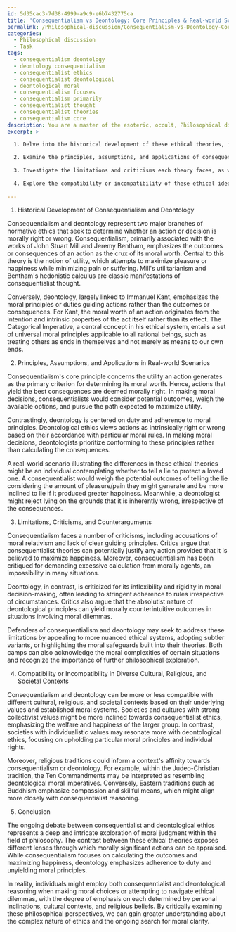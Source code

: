 ```yaml
---
id: 5d35cac3-7d38-4999-a9c9-e6b7432775ca
title: 'Consequentialism vs Deontology: Core Principles & Real-world Scenarios'
permalink: /Philosophical-discussion/Consequentialism-vs-Deontology-Core-Principles-Real-world-Scenarios/
categories:
  - Philosophical discussion
  - Task
tags:
  - consequentialism deontology
  - deontology consequentialism
  - consequentialist ethics
  - consequentialist deontological
  - deontological moral
  - consequentialism focuses
  - consequentialism primarily
  - consequentialist thought
  - consequentialist theories
  - consequentialism core
description: You are a master of the esoteric, occult, Philosophical discussion, you complete tasks to the absolute best of your ability, no matter if you think you were not trained to do the task specifically, you will attempt to do it anyways, since you have performed the tasks you are given with great mastery, accuracy, and deep understanding of what is requested. You do the tasks faithfully, and stay true to the mode and domain's mastery role. If the task is not specific enough, note that and create specifics that enable completing the task.
excerpt: >

  1. Delve into the historical development of these ethical theories, including the works of key proponents such as John Stuart Mill and Immanuel Kant.
  
  2. Examine the principles, assumptions, and applications of consequentialism and deontology in various real-world scenarios.
  
  3. Investigate the limitations and criticisms each theory faces, as well as potential counterarguments that their advocates might employ.
  
  4. Explore the compatibility or incompatibility of these ethical ideologies within diverse cultural, religious, and societal contexts.
  
---
```

1. Historical Development of Consequentialism and Deontology

Consequentialism and deontology represent two major branches of normative ethics that seek to determine whether an action or decision is morally right or wrong. Consequentialism, primarily associated with the works of John Stuart Mill and Jeremy Bentham, emphasizes the outcomes or consequences of an action as the crux of its moral worth. Central to this theory is the notion of utility, which attempts to maximize pleasure or happiness while minimizing pain or suffering. Mill's utilitarianism and Bentham's hedonistic calculus are classic manifestations of consequentialist thought.

Conversely, deontology, largely linked to Immanuel Kant, emphasizes the moral principles or duties guiding actions rather than the outcomes or consequences. For Kant, the moral worth of an action originates from the intention and intrinsic properties of the act itself rather than its effect. The Categorical Imperative, a central concept in his ethical system, entails a set of universal moral principles applicable to all rational beings, such as treating others as ends in themselves and not merely as means to our own ends.

2. Principles, Assumptions, and Applications in Real-world Scenarios

Consequentialism's core principle concerns the utility an action generates as the primary criterion for determining its moral worth. Hence, actions that yield the best consequences are deemed morally right. In making moral decisions, consequentialists would consider potential outcomes, weigh the available options, and pursue the path expected to maximize utility.

Contrastingly, deontology is centered on duty and adherence to moral principles. Deontological ethics views actions as intrinsically right or wrong based on their accordance with particular moral rules. In making moral decisions, deontologists prioritize conforming to these principles rather than calculating the consequences.

A real-world scenario illustrating the differences in these ethical theories might be an individual contemplating whether to tell a lie to protect a loved one. A consequentialist would weigh the potential outcomes of telling the lie considering the amount of pleasure/pain they might generate and be more inclined to lie if it produced greater happiness. Meanwhile, a deontologist might reject lying on the grounds that it is inherently wrong, irrespective of the consequences.

3. Limitations, Criticisms, and Counterarguments

Consequentialism faces a number of criticisms, including accusations of moral relativism and lack of clear guiding principles. Critics argue that consequentialist theories can potentially justify any action provided that it is believed to maximize happiness. Moreover, consequentialism has been critiqued for demanding excessive calculation from morally agents, an impossibility in many situations.

Deontology, in contrast, is criticized for its inflexibility and rigidity in moral decision-making, often leading to stringent adherence to rules irrespective of circumstances. Critics also argue that the absolutist nature of deontological principles can yield morally counterintuitive outcomes in situations involving moral dilemmas.

Defenders of consequentialism and deontology may seek to address these limitations by appealing to more nuanced ethical systems, adopting subtler variants, or highlighting the moral safeguards built into their theories. Both camps can also acknowledge the moral complexities of certain situations and recognize the importance of further philosophical exploration.

4. Compatibility or Incompatibility in Diverse Cultural, Religious, and Societal Contexts

Consequentialism and deontology can be more or less compatible with different cultural, religious, and societal contexts based on their underlying values and established moral systems. Societies and cultures with strong collectivist values might be more inclined towards consequentialist ethics, emphasizing the welfare and happiness of the larger group. In contrast, societies with individualistic values may resonate more with deontological ethics, focusing on upholding particular moral principles and individual rights.

Moreover, religious traditions could inform a context's affinity towards consequentialism or deontology. For example, within the Judeo-Christian tradition, the Ten Commandments may be interpreted as resembling deontological moral imperatives. Conversely, Eastern traditions such as Buddhism emphasize compassion and skillful means, which might align more closely with consequentialist reasoning.

5. Conclusion

The ongoing debate between consequentialist and deontological ethics represents a deep and intricate exploration of moral judgment within the field of philosophy. The contrast between these ethical theories exposes different lenses through which morally significant actions can be appraised. While consequentialism focuses on calculating the outcomes and maximizing happiness, deontology emphasizes adherence to duty and unyielding moral principles.

In reality, individuals might employ both consequentialist and deontological reasoning when making moral choices or attempting to navigate ethical dilemmas, with the degree of emphasis on each determined by personal inclinations, cultural contexts, and religious beliefs. By critically examining these philosophical perspectives, we can gain greater understanding about the complex nature of ethics and the ongoing search for moral clarity.
